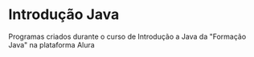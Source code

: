 ﻿# Introdução Java

Programas criados durante o curso de Introdução a Java da "Formação Java" na plataforma Alura

